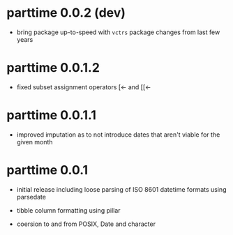 # parttime 0.0.2 (dev)

* bring package up-to-speed with `vctrs` package changes from last few years

# parttime 0.0.1.2

* fixed subset assignment operators [<- and [[<- 

# parttime 0.0.1.1

* improved imputation as to not introduce dates that aren't viable for the given
month

# parttime 0.0.1

* initial release including loose parsing of ISO 8601 datetime formats using
parsedate

* tibble column formatting using pillar

* coersion to and from POSIX, Date and character
